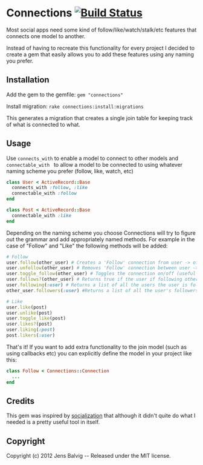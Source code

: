 # Connections [![Build Status](https://secure.travis-ci.org/balvig/connections.png?branch=master)](http://travis-ci.org/balvig/connections)

Most social apps need some kind of follow/like/watch/stalk/etc
features that connects one model to another.

Instead of having to recreate this functionality for every project I
decided to create a gem that easily allows you to add these features
using any naming you prefer.

## Installation

Add the gem to the gemfile:
`gem "connections"`

Install migration:
`rake connections:install:migrations`

This generates a migration that creates a single join table for
keeping track of what is connected to what.

## Usage

Use `connects_with` to enable a model to connect to other models and
`connectable_with ` to allow a model to be connected to using
whatever naming scheme you prefer (follow, like, watch, etc)

```ruby
class User < ActiveRecord::Base
  connects_with :follow, :like
  connectable_with :follow
end

class Post < ActiveRecord::Base
  connectable_with :like
end
```

Depending on the naming scheme you choose Connections will try to figure out the
grammar and add appropriately named methods. For example in the case of
"Follow" and "Like" the following methods will be added:

```ruby
# Follow
user.follow(other_user) # Creates a 'Follow' connection from user -> other_user
user.unfollow(other_user) # Removes 'Follow' connection between user -> other_user
user.toggle_follow(other_user) # Toggles the connection on/off (useful for toggle buttons)
user.follows?(other_user) # Returns true if the user if following other_user
user.following(:user) # Returns a list of all the users the user is following
other_user.followers(:user) #Returns a list of all the user's followers who are class 'User'

# Like
user.like(post)
user.unlike(post)
user.toggle_like(post)
user.likes?(post)
user.liking(:post)
post.likers(:user)
```

That's it! If you want to add extra functionality to the join model (such
as using callbacks etc) you can explicitly define the model in your
project like this:

```ruby
class Follow < Connections::Connection
  ...
end
```

## Credits

This gem was inspired by [socialization](https://github.com/cmer/socialization) that although it didn't quite do what I needed is a pretty useful tool in itself.


## Copyright

Copyright (c) 2012 Jens Balvig --  Released under the MIT license.
